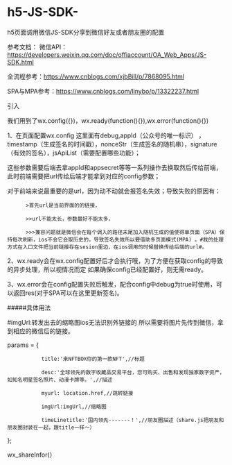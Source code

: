 # h5-JS-SDK-
h5页面调用微信JS-SDK分享到微信好友或者朋友圈的配置 

参考文档：
微信API：https://developers.weixin.qq.com/doc/offiaccount/OA_Web_Apps/JS-SDK.html

全流程参考：https://www.cnblogs.com/xjbBill/p/7868095.html

SPA与MPA参考：https://www.cnblogs.com/linybo/p/13322237.html

引入<script type="text/javascript" src="http://res.wx.qq.com/open/js/jweixin-1.2.0.js"></script>

我们用到了wx.config({})，wx.ready(function(){}),wx.error(function(){})

1、在页面配置wx.config 这里面有debug,appId（公众号的唯一标识） ，timestamp（生成签名的时间戳），nonceStr（生成签名的随机串），signature（有效的签名），jsApiList（需要配置哪些功能）；

   这些参数需要后端去拿appId和appsecret等等一系列操作去换取然后传给前端，此时前端需要把url传给后端才能拿到对应的config参数；
   
   对于前端来说最重要的是url，因为动不动就会报签名失效；导致失败的原因有：
   
          >首先url是当前界面的的链接，
          
          >>url不能太长，参数最好不能太多，
          
          >>>兼容问题就是微信会在每个调入的路径末尾加入随机生成的值使得单页面（SPA）保持每次刷新，ios不会它会取历史的，导致签名失效所以要借助多页面模式(MPA) 。#我的处理方式在入口文件把当前链接存在sesion里边，在ios调用的时候替换传给后端的url#。
          
2、wx.ready会在wx.config配置好后才会执行哦，为了方便在获取config的导致的异步处理，所以视情况而定 如果确保config已经配置好，则无需ready。

3、wx.error会在config配置失败后触发，配合config中debug为true时使用，可以返回res(对于SPA可以在这里更新签名)。

#####具体用法

#imgUrl:转发出去的缩略图ios无法识别外链接的 所以需要将图片先传到微信，拿到相应的微信后的链接。

 params = {
 
               title:'来NFTBOX你的第⼀款NFT',//标题
                
               desc:'全球领先的数字收藏品交易平台，您可购买、出售和发现独家数字资产，如知名明星签名照⽚、动漫卡牌等。',//描述
                
               myurl: location.href,//跳转链接
               
               imgUrl:imgUrl,//缩略图
               
               timeLinetitle:'国内领先-------！',//朋友圈描述（share.js把朋友和朋友圈封装在一起，跟title一样～）
               
 };
 
wx_shareInfor(）
